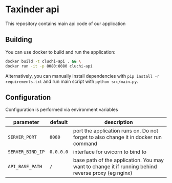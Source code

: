 # Taxinder api

This repository contains main api code of our application

## Building

You can use docker to build and run the application:

```bash
docker build -t cluchi-api . && \
docker run -it -p 8080:8080 cluchi-api
```

Alternatively, you can manually install dependencies with `pip install -r requirements.txt` and run main script with `python src/main.py`.

## Configuration

Configuration is performed via environment variables

| parameter | default | description |
| --- | --- | --- |
| `SERVER_PORT` | `8080` | port the application runs on. Do not forget to also change it in docker run command |
| `SERVER_BIND_IP` | `0.0.0.0` | interface for uvicorn to bind to |
| `API_BASE_PATH` | `/` | base path of the application. You may want to change it if running behind reverse proxy (eg nginx) |
